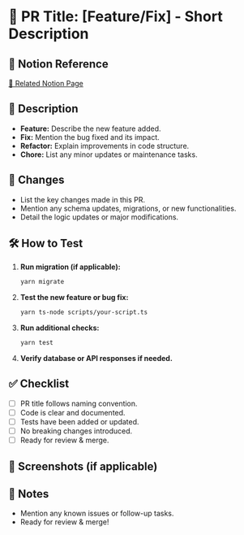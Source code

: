 # 🚀 PR Title: [Feature/Fix] - Short Description

## 📌 Notion Reference
[🔗 Related Notion Page](#) <!-- Replace with actual Notion link -->

## 📝 Description
- **Feature:** Describe the new feature added.
- **Fix:** Mention the bug fixed and its impact.
- **Refactor:** Explain improvements in code structure.
- **Chore:** List any minor updates or maintenance tasks.

## 🔧 Changes
- List the key changes made in this PR.
- Mention any schema updates, migrations, or new functionalities.
- Detail the logic updates or major modifications.

## 🛠 How to Test
1. **Run migration (if applicable):**  
   ```sh
   yarn migrate
   ```
2. **Test the new feature or bug fix:**  
   ```sh
   yarn ts-node scripts/your-script.ts
   ```
3. **Run additional checks:**  
   ```sh
   yarn test
   ```
4. **Verify database or API responses if needed.**

## ✅ Checklist
- [ ] PR title follows naming convention.
- [ ] Code is clear and documented.
- [ ] Tests have been added or updated.
- [ ] No breaking changes introduced.
- [ ] Ready for review & merge.

## 📸 Screenshots (if applicable)
<!-- Add screenshots here if the PR affects UI -->

## 📝 Notes
- Mention any known issues or follow-up tasks.
- Ready for review & merge!
